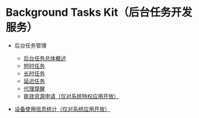 # Background Tasks Kit（后台任务开发服务）

<!--Del-->
- 后台任务管理<!--DelEnd-->

  - [后台任务总体概述](background-task-overview.md)
  - [短时任务](transient-task.md)
  - [长时任务](continuous-task.md)
  - [延迟任务](work-scheduler.md)
  - [代理提醒](agent-powered-reminder.md)
  <!--Del-->
  - [能效资源申请（仅对系统特权应用开放）](efficiency-resource-request.md)
  <!--DelEnd-->
<!--Del-->
- [设备使用信息统计（仅对系统应用开放）](../device-usage-statistics/Readme-CN.md)
<!--DelEnd-->